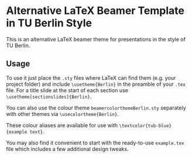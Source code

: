 # Alternative LaTeX Beamer Template in TU Berlin Style

This is an alternative LaTeX beamer theme for presentations in the style of TU Berlin.

## Usage

To use it just place the `.sty` files where LaTeX can find them (e.g. your project folder) and include `\usetheme{Berlin}` in the preamble of your `.tex` file. For a title slide at the start of each section use `\usetheme[sectionslides]{Berlin}`.

You can also use the colour theme `beamercolorthemeBerlin.sty` separately with other themes via `\usecolortheme{Berlin}`.

These colour aliases are available for use with `\textcolor{tub-blue}{example text}`. 

You may also find it convenient to start with the ready-to-use `example.tex` file which includes a few additional design tweaks. 
